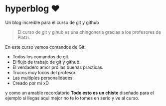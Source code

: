 # hyperblog :heart:
Un blog increible para el curso de git y github

>El curso de git y gihub es una chingoneria gracias a los profesores de Platzi.

En este curso vemos comandos de Git:

- Todos los comandos de git.
- El flujo de trabajo de git y github.
- El verdadero amor pro las buenas practicas.
- Trucos muy locos del profesor.
- Las multiples personalidades.
- Creado por mi xD

y como un amable recordatorio **Todo esto es un chiste** diseñado para el ejemplo si llegas aqui mejor no te lo tomes en serio y ve al curso.
